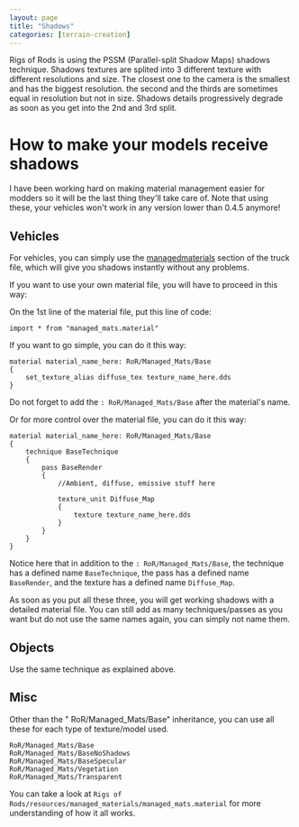 ```yaml
---
layout: page
title: "Shadows"
categories: [terrain-creation]
---
```




Rigs of Rods is using the PSSM (Parallel-split Shadow Maps) shadows technique. Shadows textures are splited into 3 different texture with different resolutions and size. The closest one to the camera is the smallest and has the biggest resolution. the second and the thirds are sometimes equal in resolution but not in size. Shadows details progressively degrade as soon as you get into the 2nd and 3rd split.

# How to make your models receive shadows
I have been working hard on making material management easier for modders so it will be the last thing they'll take care of.
Note that using these, your vehicles won't work in any version lower than 0.4.5 anymore!

## Vehicles
For vehicles, you can simply use the [managedmaterials](http://docs.rigsofrods.org/vehicle-creation/fileformat-truck/#managedmaterials) section of the truck file, which will give you shadows instantly without any problems.

If you want to use your own material file, you will have to proceed in this way:

On the 1st line of the material file, put this line of code:
```
import * from "managed_mats.material"
```

If you want to go simple, you can do it this way:
```
material material_name_here: RoR/Managed_Mats/Base
{
	set_texture_alias diffuse_tex texture_name_here.dds
}
```
Do not forget to add the `: RoR/Managed_Mats/Base` after the material's name.

Or for more control over the material file, you can do it this way:

```
material material_name_here: RoR/Managed_Mats/Base
{
	technique BaseTechnique
	{
		pass BaseRender
		{
			//Ambient, diffuse, emissive stuff here

			texture_unit Diffuse_Map
			{
				texture texture_name_here.dds
			}
		}
	}
}
```
Notice here that in addition to the `: RoR/Managed_Mats/Base`, the technique has a defined name `BaseTechnique`, the pass has a defined name `BaseRender`, and the texture has a defined name `Diffuse_Map`.

As soon as you put all these three, you will get working shadows with a detailed material file. You can still add as many techniques/passes as you want but do not use the same names again, you can simply not name them.

## Objects
Use the same technique as explained above.

## Misc
Other than the " RoR/Managed_Mats/Base" inheritance, you can use all these for each type of texture/model used.
```
RoR/Managed_Mats/Base
RoR/Managed_Mats/BaseNoShadows
RoR/Managed_Mats/BaseSpecular
RoR/Managed_Mats/Vegetation
RoR/Managed_Mats/Transparent
```

You can take a look at `Rigs of Rods/resources/managed_materials/managed_mats.material` for more understanding of how it all works.
